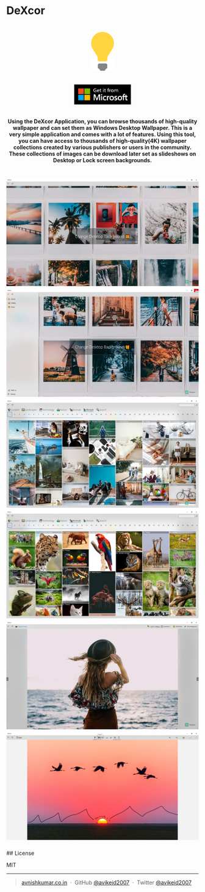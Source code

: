 # DeXcor

<h1 align="center">
<img src="https://raw.githubusercontent.com/avikeid2007/DeXcor/master/Screenshot/DeXcor-logo.png" alt="Ping legacy" width="60">
 
 <a href='https://www.microsoft.com/store/apps/9MXBN5NH4J95'><img src='https://raw.githubusercontent.com/avikeid2007/WinDev-Utility/dev/ScreenShots/store.png' alt='English badge' width="150" /></a>

</h1>

<h4 align="center">  
Using the DeXcor Application, you can browse thousands of high-quality wallpaper and can set them as Windows Desktop Wallpaper. This is a very simple application and comes with a lot of features. Using this tool, you can have access to thousands of high-quality(4K) wallpaper collections created by various publishers or users in the community. These collections of images can be download later set as slideshows on Desktop or Lock screen backgrounds. 
</h4>
<h1 align="center">
<img src="https://raw.githubusercontent.com/avikeid2007/DeXcor/master/Screenshot/s1.jpg" ></img>
<img src="https://raw.githubusercontent.com/avikeid2007/DeXcor/master/Screenshot/s2.jpg" ></img> 
<img src="https://raw.githubusercontent.com/avikeid2007/DeXcor/master/Screenshot/s3.jpg" ></img> 
<img src="https://raw.githubusercontent.com/avikeid2007/DeXcor/master/Screenshot/s4.jpg" ></img> 
<img src="https://raw.githubusercontent.com/avikeid2007/DeXcor/master/Screenshot/s5.jpg" ></img> 
<img src="https://raw.githubusercontent.com/avikeid2007/DeXcor/master/Screenshot/s6.jpg" ></img> 
</h1>
## License

MIT

---

> [avnishkumar.co.in](http://avnishkumar.co.in) &nbsp;&middot;&nbsp;
> GitHub [@avikeid2007](https://github.com/avikeid2007) &nbsp;&middot;&nbsp;
> Twitter [@avikeid2007](https://twitter.com/avikeid2007)


